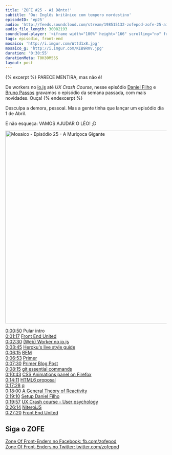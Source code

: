 ```yaml
---
title: 'ZOFE #25 - Aí Dênto!'
subtitle: 'Ou: Inglês britânico com tempero nordestino'
episodeID: 'ep25'
audio: 'http://feeds.soundcloud.com/stream/198515132-zofepod-zofe-25-ai-dento'
audio_file_length: 30082193
soundcloud-player: '<iframe width="100%" height="166" scrolling="no" frameborder="no" src="https://w.soundcloud.com/player/?url=https%3A//api.soundcloud.com/tracks/198515132&amp;color=ff5500&amp;auto_play=false&amp;hide_related=false&amp;show_comments=true&amp;show_user=true&amp;show_reposts=false"></iframe>'
tags: episodio, front-end
mosaico: 'http://i.imgur.com/Wttd1x8.jpg'
mosaico_g: 'http://i.imgur.com/KIB9RmV.jpg'
duration: '0:30:55'
durationMeta: T0H30M55S
layout: post
---
```


{% excerpt %}
PARECE MENTIRA, mas não é!

De workers no [io.js](https://iojs.org/) até *UX Crash Course*, nesse episódio [Daniel Filho](https://twitter.com/danielfilho) e [Bruno Passos](https://twitter.com/brunopassos) gravamos o episódio da semana passada, com mais novidades. Ouça!
{% endexcerpt %}

Desculpa a demora, pessoal. Mas a gente tinha que lançar um episódio dia 1 de Abril.

E não esqueça: VAMOS AJUDAR O LÉO! ;D

<img title="Capa do Episódio 25 - A Muriçoca Gigante" src="http://i.imgur.com/Wttd1x8.jpg" class="mosaico" alt="Mosaico - Episódio 25 - A Muriçoca Gigante" width="600" height="600">

[0:00:50](#t=0:00:50) Pular intro<br>
[0:01:17](#t=0:01:17) [Front End United](http://frontendunited.io/leokzw/)<br>
[0:02:30](#t=0:02:30) [(Web) Worker no io.js](https://github.com/iojs/io.js/pull/1159)<br>
[0:03:45](#t=0:03:45) [Heroku's live style guide](http://purple.herokuapp.com/)<br>
[0:06:15](#t=0:06:15) [BEM](http://csswizardry.com/2013/01/mindbemding-getting-your-head-round-bem-syntax/)<br>
[0:06:53](#t=0:06:53) [Primer ](http://primercss.io/)<br>
[0:07:30](#t=0:07:30) [Primer Blog Post](http://markdotto.com/2015/03/23/introducing-primer/)<br>
[0:08:15](#t=0:08:15) [git essential commands](https://github.com/bpassos/git-commands)<br>
[0:10:43](#t=0:10:43) [CSS Animations panel on Firefox](https://twitter.com/malyw/status/578885039099928576/photo/1)<br>
[0:14:11](#t=0:14:11) [HTML6 proposal](https://lists.w3.org/Archives/Public/public-whatwg-archive/2015Mar/0071.html)<br>
[0:17:28](#t=0:17:28) [q](https://github.com/kriskowal/q)<br>
[0:18:00](#t=0:18:00) [A General Theory of Reactivity](https://github.com/kriskowal/gtor)<br>
[0:19:10](#t=0:19:10) [Setup Daniel Filho](http://setup.loopinfinito.com.br/daniel-filho/)<br>
[0:19:57](#t=0:19:57) [UX Crash course - User psychology](http://thehipperelement.com/post/87574750438/ux-crash-course-user-psychology)<br>
[0:26:14](#t=0:26:14) [NiteroiJS](http://niteroijs.org)<br>
[0:27:20](#t=0:27:20) [Front End United](http://frontendunited.io/leokzw/)<br>

## Siga o ZOFE

[Zone Of Front-Enders no Facebook: fb.com/zofepod](http://fb.com/zofepod/ "ZOFE no Facebook: fb.com/zofepod")<br>
[Zone Of Front-Enders no Twitter: twitter.com/zofepod](http://twitter.com/zofepod/ "ZOFE no Twitter")<br>
